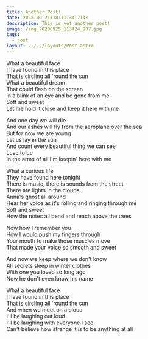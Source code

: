 ```yaml
---
title: Another Post!
date: 2022-09-21T18:11:34.714Z
description: This is yet another post!
image: /img_20200925_113424_907.jpg
tags:
  - post
layout: ../../layouts/Post.astro
---
```

What a beautiful face\
I have found in this place\
That is circling all 'round the sun\
What a beautiful dream\
That could flash on the screen\
In a blink of an eye and be gone from me\
Soft and sweet\
Let me hold it close and keep it here with me

And one day we will die\
And our ashes will fly from the aeroplane over the sea\
But for now we are young\
Let us lay in the sun\
And count every beautiful thing we can see\
Love to be\
In the arms of all I'm keepin' here with me

What a curious life\
They have found here tonight\
There is music, there is sounds from the street\
There are lights in the clouds\
Anna's ghost all around\
Hear her voice as it's rolling and ringing through me\
Soft and sweet\
How the notes all bend and reach above the trees

Now how I remember you\
How I would push my fingers through\
Your mouth to make those muscles move\
That made your voice so smooth and sweet

And now we keep where we don't know\
All secrets sleep in winter clothes\
With one you loved so long ago\
Now he don't even know his name

What a beautiful face\
I have found in this place\
That is circling all 'round the sun\
And when we meet on a cloud\
I'll be laughing out loud\
I'll be laughing with everyone I see\
Can't believe how strange it is to be anything at all